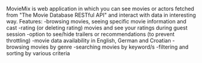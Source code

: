 MovieMix is web application in which you can see movies or actors fetched from "The Movie Database RESTful API" and interact with data in interesting way.
Features:
-browsing movies, seeing specific movie information and cast
-rating (or deleting rating) movies and see your ratings during guest session
-option to see/hide trailers or recommendations (to prevent throttling)
-movie data availability in English, German and Croatian
-browsing movies by genre
-searching movies by keyword/s
-filtering and sorting by various criteria
